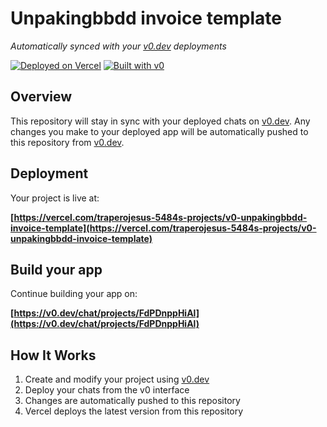 # Unpakingbbdd invoice template

*Automatically synced with your [v0.dev](https://v0.dev) deployments*

[![Deployed on Vercel](https://img.shields.io/badge/Deployed%20on-Vercel-black?style=for-the-badge&logo=vercel)](https://vercel.com/traperojesus-5484s-projects/v0-unpakingbbdd-invoice-template)
[![Built with v0](https://img.shields.io/badge/Built%20with-v0.dev-black?style=for-the-badge)](https://v0.dev/chat/projects/FdPDnppHiAl)

## Overview

This repository will stay in sync with your deployed chats on [v0.dev](https://v0.dev).
Any changes you make to your deployed app will be automatically pushed to this repository from [v0.dev](https://v0.dev).

## Deployment

Your project is live at:

**[https://vercel.com/traperojesus-5484s-projects/v0-unpakingbbdd-invoice-template](https://vercel.com/traperojesus-5484s-projects/v0-unpakingbbdd-invoice-template)**

## Build your app

Continue building your app on:

**[https://v0.dev/chat/projects/FdPDnppHiAl](https://v0.dev/chat/projects/FdPDnppHiAl)**

## How It Works

1. Create and modify your project using [v0.dev](https://v0.dev)
2. Deploy your chats from the v0 interface
3. Changes are automatically pushed to this repository
4. Vercel deploys the latest version from this repository

